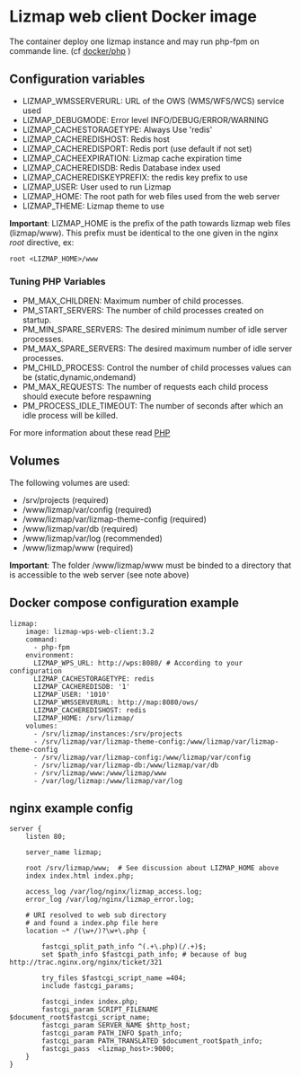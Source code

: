 # Lizmap web client Docker image

The container deploy one lizmap instance and may run php-fpm on commande line.
(cf [docker/php](https://hub.docker.com/_/php/) )


## Configuration variables

- LIZMAP\_WMSSERVERURL: URL of the OWS (WMS/WFS/WCS) service used
- LIZMAP\_DEBUGMODE: Error level INFO/DEBUG/ERROR/WARNING
- LIZMAP\_CACHESTORAGETYPE: Always Use 'redis'
- LIZMAP\_CACHEREDISHOST: Redis host
- LIZMAP\_CACHEREDISPORT: Redis port (use default if not set)
- LIZMAP\_CACHEEXPIRATION: Lizmap cache expiration time 
- LIZMAP\_CACHEREDISDB:  Redis Database index used 
- LIZMAP\_CACHEREDISKEYPREFIX: the redis key prefix to use
- LIZMAP\_USER: User used to run Lizmap
- LIZMAP\_HOME: The root path for web files used from the web server
- LIZMAP\_THEME: Lizmap theme to use

**Important**: LIZMAP\_HOME is the prefix of the path towards lizmap web files (lizmap/www). This prefix
must be identical to the one given in the nginx *root* directive, ex:
```
root <LIZMAP_HOME>/www
```

### Tuning PHP Variables
- PM_MAX_CHILDREN: Maximum number of child processes.
- PM_START_SERVERS: The number of child processes created on startup.
- PM_MIN_SPARE_SERVERS: The desired minimum number of idle server processes.
- PM_MAX_SPARE_SERVERS: The desired maximum number of idle server processes.
- PM_CHILD_PROCESS: Control the number of child processes values can be (static,dynamic,ondemand)
- PM_MAX_REQUESTS: The number of requests each child process should execute before respawning
- PM_PROCESS_IDLE_TIMEOUT: The number of seconds after which an idle process will be killed.

For more information about these read [PHP](https://www.php.net/manual/en/install.fpm.configuration.php)
## Volumes

The following volumes are used:

- /srv/projects (required)
- /www/lizmap/var/config (required)
- /www/lizmap/var/lizmap-theme-config (required)
- /www/lizmap/var/db (required)
- /www/lizmap/var/log (recommended)
- /www/lizmap/www (required)

**Important**: The folder /www/lizmap/www must be binded to a directory that is accessible to the web server (see note above)

## Docker compose configuration example

```
lizmap:
    image: lizmap-wps-web-client:3.2
    command: 
      - php-fpm
    environment:
      LIZMAP_WPS_URL: http://wps:8080/ # According to your configuration
      LIZMAP_CACHESTORAGETYPE: redis   
      LIZMAP_CACHEREDISDB: '1'
      LIZMAP_USER: '1010'
      LIZMAP_WMSSERVERURL: http://map:8080/ows/
      LIZMAP_CACHEREDISHOST: redis
      LIZMAP_HOME: /srv/lizmap/
    volumes:
      - /srv/lizmap/instances:/srv/projects
      - /srv/lizmap/var/lizmap-theme-config:/www/lizmap/var/lizmap-theme-config
      - /srv/lizmap/var/lizmap-config:/www/lizmap/var/config
      - /srv/lizmap/var/lizmap-db:/www/lizmap/var/db
      - /srv/lizmap/www:/www/lizmap/www
      - /var/log/lizmap:/www/lizmap/var/log
```

## nginx example config

```
server {
    listen 80;

    server_name lizmap;
   
    root /srv/lizmap/www;  # See discussion about LIZMAP_HOME above
    index index.html index.php;

    access_log /var/log/nginx/lizmap_access.log;
    error_log /var/log/nginx/lizmap_error.log;

    # URI resolved to web sub directory
    # and found a index.php file here
    location ~* /(\w+/)?\w+\.php {

        fastcgi_split_path_info ^(.+\.php)(/.+)$;
        set $path_info $fastcgi_path_info; # because of bug http://trac.nginx.org/nginx/ticket/321

        try_files $fastcgi_script_name =404;
        include fastcgi_params;
    
        fastcgi_index index.php;
        fastcgi_param SCRIPT_FILENAME $document_root$fastcgi_script_name;
        fastcgi_param SERVER_NAME $http_host;
        fastcgi_param PATH_INFO $path_info;
        fastcgi_param PATH_TRANSLATED $document_root$path_info;
        fastcgi_pass  <lizmap_host>:9000;
    }
}
```

